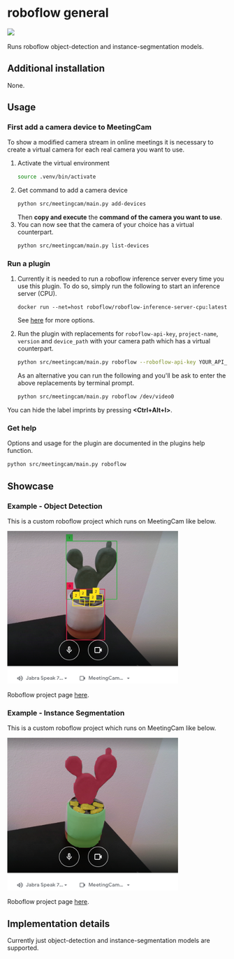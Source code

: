 # roboflow general

[<img src="https://2486075003-files.gitbook.io/~/files/v0/b/gitbook-x-prod.appspot.com/o/spaces%2F-M6S9nPJhEX9FYH6clfW%2Fuploads%2FVW4FMckhfS5GGlUcpuY2%2F642746dba53a59a614a64b35_roboflow-open-graph.png?alt=media&token=d120c000-46a4-411b-aba3-db055d48a904" height="250">](src/meetingcam/plugins/roboflow_general/)

Runs roboflow object-detection and instance-segmentation models.

## Additional installation

None.

## Usage

### First add a camera device to MeetingCam

To show a modified camera stream in online meetings it is necessary to create a virtual camera for each real camera you want to use.

1. Activate the virtual environment
   ```bash
   source .venv/bin/activate
   ```
2. Get command to add a camera device
   ```bash
   python src/meetingcam/main.py add-devices
   ```
   Then **copy and execute** the **command of the camera you want to use**.
3. You can now see that the camera of your choice has a virtual counterpart.
   ```bash
   python src/meetingcam/main.py list-devices
   ```

### Run a plugin

1. Currently it is needed to run a roboflow inference server every time you use this plugin.
To do so, simply run the following to start an inference server (CPU).
   ```
   docker run --net=host roboflow/roboflow-inference-server-cpu:latest
   ```
   See [here](https://github.com/roboflow/inference) for more options.

2. Run the plugin with replacements for `roboflow-api-key`, `project-name`, `version` and `device_path` with your camera path which has a virtual counterpart.
   ```bash
   python src/meetingcam/main.py roboflow --roboflow-api-key YOUR_API_KEY --project-name meetingcam-roboflow-example-objectdetection --version 1 --device-path /dev/video0
   ```
   As an alternative you can run the following and you'll be ask to enter the above replacements by terminal prompt.
   ```bash
   python src/meetingcam/main.py roboflow /dev/video0
   ```

You can hide the label imprints by pressing **<Ctrl+Alt+l>**.


### Get help
Options and usage for the plugin are documented in the plugins help function.
```bash
python src/meetingcam/main.py roboflow
```

## Showcase

### Example - Object Detection

This is a custom roboflow project which runs on MeetingCam like below.

<img src="/assets/example_roboflow_object_detection.png" height=350>

Roboflow project page [here](https://universe.roboflow.com/nengelmann-phzsv/meetingcam-roboflow-example-objectdetection).

### Example - Instance Segmentation

This is a custom roboflow project which runs on MeetingCam like below.

<img src="/assets/example_roboflow_instance_segmentation.png" height=350>

Roboflow project page [here](https://universe.roboflow.com/nengelmann-phzsv/meetingcam-roboflow-example-instancesegmentation).

## Implementation details

Currently just object-detection and instance-segmentation models are supported.